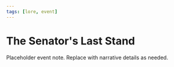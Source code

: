 ```yaml
---
tags: [lore, event]
---
```


# The Senator's Last Stand

Placeholder event note. Replace with narrative details as needed.

